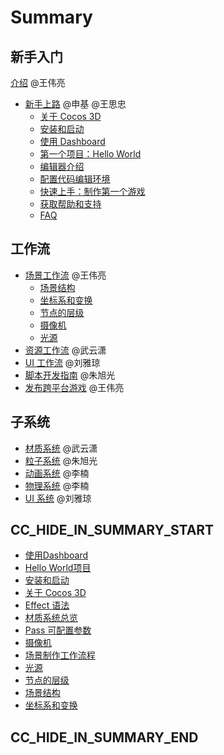 # Summary

## 新手入门
[介绍](introduction.md) @王伟亮
- [新手上路](helloworld.md) @申基 @王思忠
    - [关于 Cocos 3D]()
    - [安装和启动](getting-started\install.md)
    - [使用 Dashboard](getting-started\dashboard.md)
    - [第一个项目：Hello World](getting-started\helloworld.md)
    - [编辑器介绍]()
    - [配置代码编辑环境]()
    - [快速上手：制作第一个游戏]()
    - [获取帮助和支持]()
    - [FAQ]()

## 工作流
- [场景工作流](workflow/index.md) @王伟亮
  - [场景结构](workflow/scene.md)
  - [坐标系和变换](workflow/transform.md)
  - [节点的层级](workflow/node-tree.md)
  - [摄像机](workflow/camera.md)
  - [光源](workflow/light.md)
- [资源工作流]() @武云潇
- [UI 工作流]() @刘雅琼
- [脚本开发指南]() @朱旭光
- [发布跨平台游戏]() @王伟亮

## 子系统
- [材质系统](material-system/overview.md) @武云潇
- [粒子系统]() @朱旭光
- [动画系统]() @李楠
- [物理系统]() @李楠
- [UI 系统]() @刘雅琼


## CC_HIDE_IN_SUMMARY_START

- [使用Dashboard](getting-started\dashboard.md)
- [Hello World项目](getting-started\helloworld.md)
- [安装和启动](getting-started\install.md)
- [关于 Cocos 3D](getting-started\introduction.md)
- [Effect 语法](material-system\effect-syntax.md)
- [材质系统总览](material-system\overview.md)
- [Pass 可配置参数](material-system\pass-parameter-list.md)
- [摄像机](workflow\camera.md)
- [场景制作工作流程](workflow\index.md)
- [光源](workflow\light.md)
- [节点的层级](workflow\node-tree.md)
- [场景结构](workflow\scene.md)
- [坐标系和变换](workflow\transform.md)

## CC_HIDE_IN_SUMMARY_END
